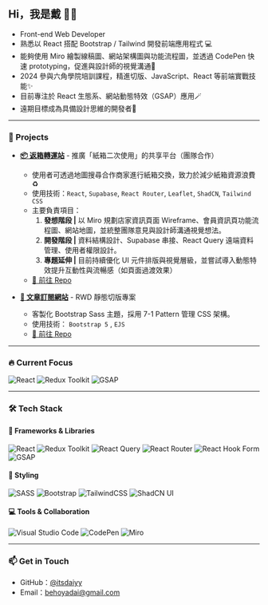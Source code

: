 ## Hi，我是戴 👋🏻

- Front-end Web Developer  
- 熟悉以 React 搭配 Bootstrap / Tailwind 開發前端應用程式 💻  
- 能夠使用 Miro 繪製線稿圖、網站架構圖與功能流程圖，並透過 CodePen 快速 prototyping，促進與設計師的視覺溝通💭
- 2024 參與六角學院培訓課程，精進切版、JavaScript、React 等前端實戰技能✨
- 目前專注於 React 生態系、網站動態特效（GSAP）應用🪄
- 遠期目標成為具備設計思維的開發者🎨

---

### 🎨 Projects

- **[📦 返箱轉運站](https://itsdaiyy.github.io/react-boxes/#/)** - 推廣「紙箱二次使用」的共享平台（團隊合作）
  - 使用者可透過地圖搜尋合作商家進行紙箱交換，致力於減少紙箱資源浪費 ♻️  
  - 使用技術：`React`, `Supabase`, `React Router`, `Leaflet`, `ShadCN`, `Tailwind CSS` <br />
  - 主要負責項目：
    1. **發想階段 |** 以 Miro 規劃店家資訊頁面 Wireframe、會員資訊頁功能流程圖、網站地圖，並統整團隊意見與設計師溝通視覺想法。
    2. **開發階段 |** 資料結構設計、Supabase 串接、React Query 遠端資料管理、使用者權限設計。
    3. **專題延伸 |** 目前持續優化 UI 元件排版與視覺層級，並嘗試導入動態特效提升互動性與流暢感（如頁面過渡效果）
  - [🔗 前往 Repo ](https://github.com/itsdaiyy/react-boxes)
 
- **[🔎 文章訂閱網站](https://itsdaiyy.github.io/2024-hex-week6-website/)** - RWD 靜態切版專案
  - 客製化 Bootstrap Sass 主題，採用 7-1 Pattern 管理 CSS 架構。
  - 使用技術： `Bootstrap 5` , `EJS`
  - [🔗 前往 Repo ](https://github.com/itsdaiyy/react-boxes)


---

### 🔥 Current Focus

![React](https://img.shields.io/badge/react-%2320232a.svg?style=for-the-badge&logo=react&logoColor=%2361DAFB)
![Redux Toolkit](https://img.shields.io/badge/Redux_Toolkit-764ABC?style=for-the-badge&logo=redux&logoColor=white)
![GSAP](https://img.shields.io/badge/GSAP-88CE02?style=for-the-badge&logo=greensock&logoColor=white) 

---

### 🛠 Tech Stack
#### 🧩 Frameworks & Libraries
![React](https://img.shields.io/badge/react-%2320232a.svg?style=for-the-badge&logo=react&logoColor=%2361DAFB)
![Redux Toolkit](https://img.shields.io/badge/Redux_Toolkit-764ABC?style=for-the-badge&logo=redux&logoColor=white)
![React Query](https://img.shields.io/badge/-React%20Query-FF4154?style=for-the-badge&logo=react%20query&logoColor=white)
![React Router](https://img.shields.io/badge/React_Router-CA4245?style=for-the-badge&logo=react-router&logoColor=white)
![React Hook Form](https://img.shields.io/badge/React%20Hook%20Form-%23EC5990.svg?style=for-the-badge&logo=reacthookform&logoColor=white)
![GSAP](https://img.shields.io/badge/GSAP-88CE02?style=for-the-badge&logo=greensock&logoColor=white) <br />

#### 🎨 Styling
![SASS](https://img.shields.io/badge/SASS-hotpink.svg?style=for-the-badge&logo=SASS&logoColor=white)
![Bootstrap](https://img.shields.io/badge/bootstrap-%238511FA.svg?style=for-the-badge&logo=bootstrap&logoColor=white)
![TailwindCSS](https://img.shields.io/badge/tailwindcss-%2338B2AC.svg?style=for-the-badge&logo=tailwind-css&logoColor=white)
![ShadCN UI](https://img.shields.io/badge/ShadCN_UI-000000?style=for-the-badge&logo=none&logoColor=white)  <br />


#### 💻 Tools & Collaboration
![Visual Studio Code](https://img.shields.io/badge/VS_Code-0078D7?style=for-the-badge&logo=visualstudiocode&logoColor=white)
![CodePen](https://img.shields.io/badge/CodePen-000000?style=for-the-badge&logo=codepen&logoColor=white)
![Miro](https://img.shields.io/badge/Miro-050038?style=for-the-badge&logo=miro&logoColor=yellow)


---

### 📫 Get in Touch

- GitHub：[@itsdaiyy](https://github.com/itsdaiyy)
- Email：behoyadai@gmail.com
  
